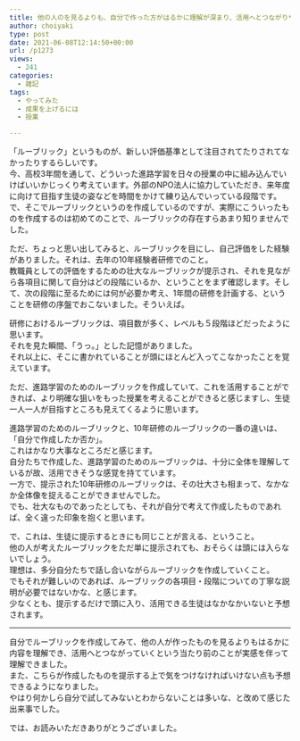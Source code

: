 ```yaml
---
title: 他の人のを見るよりも、自分で作った方がはるかに理解が深まり、活用へとつながりやすい
author: choiyaki
type: post
date: 2021-06-08T12:14:50+00:00
url: /p1273
views:
  - 241
categories:
  - 雑記
tags:
  - やってみた
  - 成果を上げるには
  - 授業

---
```

「ルーブリック」というものが、新しい評価基準として注目されてたりされてなかったりするらしいです。  
今、高校3年間を通して、どういった進路学習を日々の授業の中に組み込んでいけばいいかじっくり考えています。外部のNPO法人に協力していただき、来年度に向けて目指す生徒の姿などを時間をかけて練り込んでいっている段階です。で、そこでルーブリックというのを作成しているのですが、実際にこういったものを作成するのは初めてのことで、ルーブリックの存在すらあまり知りませんでした。

ただ、ちょっと思い出してみると、ルーブリックを目にし、自己評価をした経験がありました。それは、去年の10年経験者研修でのこと。  
教職員としての評価をするための壮大なルーブリックが提示され、それを見ながら各項目に関して自分はどの段階にいるか、ということをまず確認します。そして、次の段階に至るためには何が必要か考え、1年間の研修を計画する、ということを研修の序盤でおこないました。そういえば。

研修におけるルーブリックは、項目数が多く、レベルも５段階ほどだったように思います。  
それを見た瞬間、「うっ。」とした記憶がありました。  
それ以上に、そこに書かれていることが頭にほとんど入ってこなかったことを覚えています。

ただ、進路学習のためのルーブリックを作成していて、これを活用することができれば、より明確な狙いをもった授業を考えることができると感じますし、生徒一人一人が目指すところも見えてくるように思います。

進路学習のためのルーブリックと、10年研修のルーブリックの一番の違いは、「自分で作成したか否か」。  
これはかなり大事なところだと感じます。  
自分たちで作成した、進路学習のためのルーブリックは、十分に全体を理解しているが故、活用できそうな感覚を持てています。  
一方で、提示された10年研修のルーブリックは、その壮大さも相まって、なかなか全体像を捉えることができませんでした。  
でも、壮大なものであったとしても、それが自分で考えて作成したものであれば、全く違った印象を抱くと思います。

で、これは、生徒に提示するときにも同じことが言える、ということ。  
他の人が考えたルーブリックをただ単に提示されても、おそらくは頭には入らないでしょう。  
理想は、多分自分たちで話し合いながらルーブリックを作成していくこと。  
でもそれが難しいのであれば、ルーブリックの各項目・段階についての丁寧な説明が必要ではないかな、と感じます。  
少なくとも、提示するだけで頭に入り、活用できる生徒はなかなかいないと予想されます。

* * *

自分でルーブリックを作成してみて、他の人が作ったものを見るよりもはるかに内容を理解でき、活用へとつながっていくという当たり前のことが実感を伴って理解できました。  
また、こちらが作成したものを提示する上で気をつけなければいけない点も予想できるようになりました。  
やはり何かしら自分で試してみないとわからないことは多いな、と改めて感じた出来事でした。

では、お読みいただきありがとうございました。